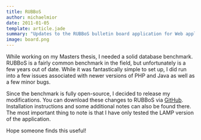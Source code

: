 ```yaml
---
title: RUBBoS
author: michaelmior
date: 2011-01-05
template: article.jade
summary: "Updates to the RUBBoS bulletin board application for Web application benchmarking fixes bugs in the PHP implementation."
image: board.png
---
```


While working on my Masters thesis, I needed a solid database benchmark.
RUBBoS is a fairly common benchmark in the field, but unfortunately is a few years out of date.
While it was fantastically simple to set up, I did run into a few issues associated with newer versions of PHP and Java as well as a few minor bugs.

Since the benchmark is fully open-source, I decided to release my modifications.
You can download these changes to RUBBoS via [GitHub](https://github.com/michaelmior/RUBBoS).
Installation instructions and some additional notes can also be found there.
The most important thing to note is that I have only tested the LAMP version of the application.

Hope someone finds this useful!
